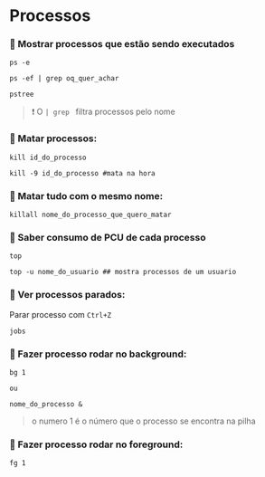 # Processos

### :small_orange_diamond: Mostrar processos que estão sendo executados 

```
ps -e

ps -ef | grep oq_quer_achar

pstree
```

> :heavy_exclamation_mark: O `| grep ` filtra processos pelo nome

### :small_orange_diamond: Matar processos:

```
kill id_do_processo

kill -9 id_do_processo #mata na hora
```
### :small_orange_diamond: Matar tudo com o mesmo nome: 

```
killall nome_do_processo_que_quero_matar

```
### :small_orange_diamond: Saber consumo de PCU de cada processo

```
top

top -u nome_do_usuario ## mostra processos de um usuario
```

### :small_orange_diamond: Ver processos parados:

Parar processo com  `Ctrl+Z`

```
jobs
```

### :small_orange_diamond: Fazer processo rodar no background:

```
bg 1

ou 

nome_do_processo &
```
> o numero 1 é o número que o processo se encontra na pilha 

### :small_orange_diamond: Fazer processo rodar no foreground:

```
fg 1
```
